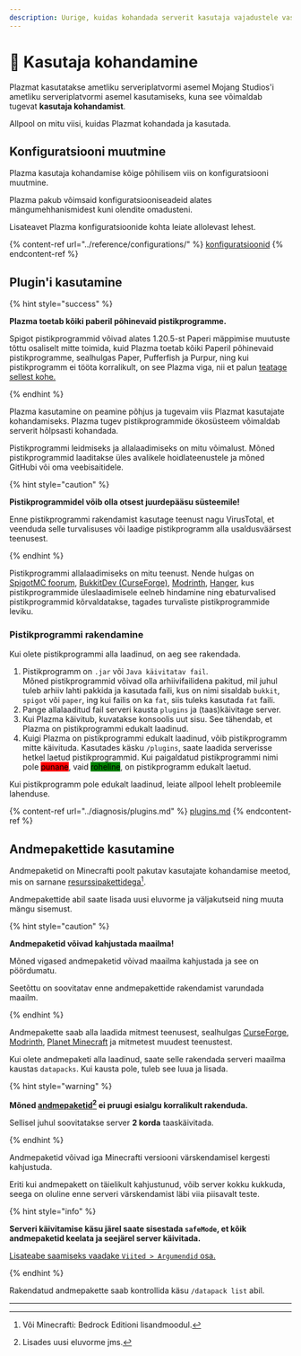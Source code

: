 ```yaml
---
description: Uurige, kuidas kohandada serverit kasutaja vajadustele vastavaks.
---
```


# 🎨 Kasutaja kohandamine

Plazmat kasutatakse ametliku serveriplatvormi asemel Mojang Studios'i ametliku serveriplatvormi asemel kasutamiseks, kuna see võimaldab tugevat **kasutaja kohandamist**.

Allpool on mitu viisi, kuidas Plazmat kohandada ja kasutada.

## Konfiguratsiooni muutmine <a href="#id-1" id="id-1"></a>

Plazma kasutaja kohandamise kõige põhilisem viis on konfiguratsiooni muutmine.

Plazma pakub võimsaid konfiguratsiooniseadeid alates mängumehhanismidest kuni olendite omadusteni.

Lisateavet Plazma konfiguratsioonide kohta leiate allolevast lehest.

{% content-ref url="../reference/configurations/" %}
[konfiguratsioonid](../reference/configurations/)
{% endcontent-ref %}

## Plugin'i kasutamine <a href="#id-2" id="id-2"></a>

{% hint style="success" %}

**Plazma toetab kõiki paberil põhinevaid pistikprogramme.**

Spigot pistikprogrammid võivad alates 1.20.5-st Paperi mäppimise muutuste tõttu osaliselt mitte toimida, kuid
Plazma toetab kõiki Paperil põhinevaid pistikprogramme, sealhulgas Paper, Pufferfish ja Purpur, ning kui pistikprogramm ei tööta korralikult, on see Plazma viga, nii et palun [teatage sellest kohe.](../diagnosis/plugins.md)

{% endhint %}

Plazma kasutamine on peamine põhjus ja tugevaim viis Plazmat kasutajate kohandamiseks.
Plazma tugev pistikprogrammide ökosüsteem võimaldab serverit hõlpsasti kohandada.

Pistikprogrammi leidmiseks ja allalaadimiseks on mitu võimalust. Mõned pistikprogrammid laaditakse üles avalikele hoidlateenustele ja mõned GitHubi või oma
veebisaitidele.

{% hint style="caution" %}

**Pistikprogrammidel võib olla otsest juurdepääsu süsteemile!**

Enne pistikprogrammi rakendamist kasutage teenust nagu VirusTotal, et veenduda selle turvalisuses või
laadige pistikprogramm alla usaldusväärsest teenusest.

{% endhint %}

Pistikprogrammi allalaadimiseks on mitu teenust. Nende hulgas on [SpigotMC foorum](https://www.spigotmc.org/resources/), [BukkitDev (CurseForge)](https://dev.bukkit.org/bukkit-plugins), [Modrinth](https://modrinth.com/plugins), [Hanger](https://hangar.papermc.io/), kus pistikprogrammide üleslaadimisele eelneb hindamine ning ebaturvalised pistikprogrammid kõrvaldatakse, tagades turvaliste pistikprogrammide leviku.

### Pistikprogrammi rakendamine <a href="#id-2.1" id="id-2.1"></a>

Kui olete pistikprogrammi alla laadinud, on aeg see rakendada.

1. Pistikprogramm on `.jar` või `Java käivitatav fail`.\
   Mõned pistikprogrammid võivad olla arhiivifailidena pakitud, mil juhul
   tuleb arhiiv lahti pakkida ja kasutada faili, kus on nimi sisaldab `bukkit`, `spigot` või `paper`,
   ing kui failis on ka `fat`, siis tuleks kasutada `fat` faili.
2. Pange allalaaditud fail serveri kausta `plugins` ja (taas)käivitage server.
3. Kui Plazma käivitub, kuvatakse konsoolis uut sisu.
   See tähendab, et Plazma on pistikprogrammi edukalt laadinud.
4. Kuigi Plazma on pistikprogrammi edukalt laadinud, võib pistikprogramm mitte käivituda.
   Kasutades käsku `/plugins`, saate laadida serverisse hetkel laetud pistikprogrammid.
   Kui paigaldatud pistikprogrammi nimi pole <mark style="background-color:red;">punane</mark>, vaid <mark style="background-color:green;">roheline</mark>, on pistikprogramm edukalt laetud.

Kui pistikprogramm pole edukalt laadinud, leiate allpool lehelt probleemile lahenduse.

{% content-ref url="../diagnosis/plugins.md" %}
[plugins.md](../diagnosis/plugins.md)
{% endcontent-ref %}

## Andmepakettide kasutamine <a href="#id-3" id="id-3"></a>

Andmepaketid on Minecrafti poolt pakutav kasutajate kohandamise meetod, mis on sarnane
[resurssipakettidega](#user-content-fn-1)[^1].

Andmepakettide abil saate lisada uusi eluvorme ja väljakutseid ning muuta mängu sisemust.

{% hint style="caution" %}

**Andmepaketid võivad kahjustada maailma!**

Mõned vigased andmepaketid võivad maailma kahjustada ja see on pöördumatu.

Seetõttu on soovitatav enne andmepakettide rakendamist varundada maailm.

{% endhint %}

Andmepakette saab alla laadida mitmest teenusest, sealhulgas [CurseForge](https://www.curseforge.com/minecraft/search?page=1\&pageSize=50\&sortBy=relevancy\&class=data-packs), [Modrinth](https://modrinth.com/datapacks), [Planet Minecraft](https://www.planetminecraft.com/data-packs/) ja mitmetest muudest teenustest.

Kui olete andmepaketi alla laadinud, saate selle rakendada serveri maailma kaustas `datapacks`.
Kui kausta pole, tuleb see luua ja lisada.

{% hint style="warning" %}

**Mõned [andmepaketid](#user-content-fn-2)[^2] ei pruugi esialgu korralikult rakenduda.**

Sellisel juhul soovitatakse server **2 korda** taaskäivitada.

{% endhint %}

Andmepaketid võivad iga Minecrafti versiooni värskendamisel kergesti kahjustuda.

Eriti kui andmepakett on täielikult kahjustunud, võib server kokku kukkuda,
seega on oluline enne serveri värskendamist läbi viia piisavalt teste.

{% hint style="info" %}

**Serveri käivitamise käsu järel saate sisestada `safeMode`, et kõik andmepaketid keelata ja seejärel server käivitada.**

[Lisateabe saamiseks vaadake `Viited > Argumendid` osa.](../reference/arguments.md)

{% endhint %}

Rakendatud andmepakette saab kontrollida käsu `/datapack list` abil.

***

[^1]: Või Minecrafti: Bedrock Editioni lisandmoodul.

[^2]: Lisades uusi eluvorme jms.
